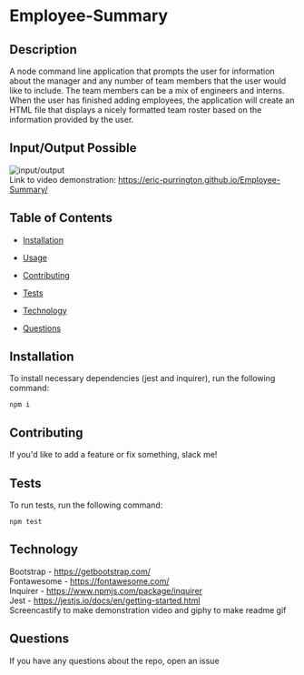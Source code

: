 # Employee-Summary

## Description

A node command line application that prompts the user for information about the manager and any number of team members that the user would like to include. The team members can be a mix of engineers and interns. When the user has finished adding employees, the application will create an HTML file that displays a nicely formatted team roster based on the information provided by the user. 

## Input/Output Possible
![input/output](https://media.giphy.com/media/KyH2BdlGqnF8Ps2Mry/giphy.gif)                 
Link to video demonstration: https://eric-purrington.github.io/Employee-Summary/


## Table of Contents 

* [Installation](#installation)

* [Usage](#usage)

* [Contributing](#contributing)

* [Tests](#tests)

* [Technology](#technology)

* [Questions](#questions)


## Installation

To install necessary dependencies (jest and inquirer), run the following command:

```
npm i
```

## Contributing

If you'd like to add a feature or fix something, slack me!


## Tests

To run tests, run the following command:

```
npm test
```

## Technology

Bootstrap - https://getbootstrap.com/                       
Fontawesome - https://fontawesome.com/                        
Inquirer - https://www.npmjs.com/package/inquirer                       
Jest - https://jestjs.io/docs/en/getting-started.html                           
Screencastify to make demonstration video and giphy to make readme gif


## Questions

If you have any questions about the repo, open an issue  
